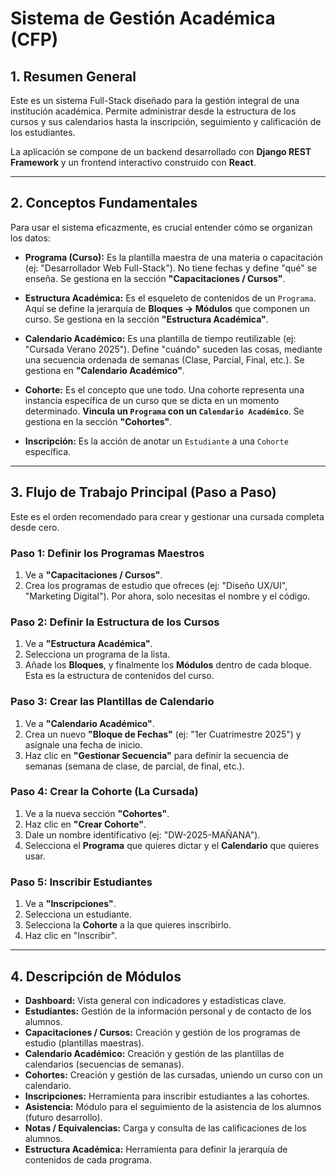 # Sistema de Gestión Académica (CFP)

## 1. Resumen General

Este es un sistema Full-Stack diseñado para la gestión integral de una institución académica. Permite administrar desde la estructura de los cursos y sus calendarios hasta la inscripción, seguimiento y calificación de los estudiantes.

La aplicación se compone de un backend desarrollado con **Django REST Framework** y un frontend interactivo construido con **React**.

---

## 2. Conceptos Fundamentales

Para usar el sistema eficazmente, es crucial entender cómo se organizan los datos:

*   **Programa (Curso):** Es la plantilla maestra de una materia o capacitación (ej: "Desarrollador Web Full-Stack"). No tiene fechas y define "qué" se enseña. Se gestiona en la sección **"Capacitaciones / Cursos"**.

*   **Estructura Académica:** Es el esqueleto de contenidos de un `Programa`. Aquí se define la jerarquía de **Bloques -> Módulos** que componen un curso. Se gestiona en la sección **"Estructura Académica"**.

*   **Calendario Académico:** Es una plantilla de tiempo reutilizable (ej: "Cursada Verano 2025"). Define "cuándo" suceden las cosas, mediante una secuencia ordenada de semanas (Clase, Parcial, Final, etc.). Se gestiona en **"Calendario Académico"**.

*   **Cohorte:** Es el concepto que une todo. Una cohorte representa una instancia específica de un curso que se dicta en un momento determinado. **Vincula un `Programa` con un `Calendario Académico`**. Se gestiona en la sección **"Cohortes"**.

*   **Inscripción:** Es la acción de anotar un `Estudiante` a una `Cohorte` específica.

---

## 3. Flujo de Trabajo Principal (Paso a Paso)

Este es el orden recomendado para crear y gestionar una cursada completa desde cero.

### Paso 1: Definir los Programas Maestros

1.  Ve a **"Capacitaciones / Cursos"**.
2.  Crea los programas de estudio que ofreces (ej: "Diseño UX/UI", "Marketing Digital"). Por ahora, solo necesitas el nombre y el código.

### Paso 2: Definir la Estructura de los Cursos

1.  Ve a **"Estructura Académica"**.
2.  Selecciona un programa de la lista.
3.  Añade los **Bloques**, y finalmente los **Módulos** dentro de cada bloque. Esta es la estructura de contenidos del curso.

### Paso 3: Crear las Plantillas de Calendario

1.  Ve a **"Calendario Académico"**.
2.  Crea un nuevo **"Bloque de Fechas"** (ej: "1er Cuatrimestre 2025") y asígnale una fecha de inicio.
3.  Haz clic en **"Gestionar Secuencia"** para definir la secuencia de semanas (semana de clase, de parcial, de final, etc.).

### Paso 4: Crear la Cohorte (La Cursada)

1.  Ve a la nueva sección **"Cohortes"**.
2.  Haz clic en **"Crear Cohorte"**.
3.  Dale un nombre identificativo (ej: "DW-2025-MAÑANA").
4.  Selecciona el **Programa** que quieres dictar y el **Calendario** que quieres usar.

### Paso 5: Inscribir Estudiantes

1.  Ve a **"Inscripciones"**.
2.  Selecciona un estudiante.
3.  Selecciona la **Cohorte** a la que quieres inscribirlo.
4.  Haz clic en "Inscribir".

---

## 4. Descripción de Módulos

*   **Dashboard:** Vista general con indicadores y estadísticas clave.
*   **Estudiantes:** Gestión de la información personal y de contacto de los alumnos.
*   **Capacitaciones / Cursos:** Creación y gestión de los programas de estudio (plantillas maestras).
*   **Calendario Académico:** Creación y gestión de las plantillas de calendarios (secuencias de semanas).
*   **Cohortes:** Creación y gestión de las cursadas, uniendo un curso con un calendario.
*   **Inscripciones:** Herramienta para inscribir estudiantes a las cohortes.
*   **Asistencia:** Módulo para el seguimiento de la asistencia de los alumnos (futuro desarrollo).
*   **Notas / Equivalencias:** Carga y consulta de las calificaciones de los alumnos.
*   **Estructura Académica:** Herramienta para definir la jerarquía de contenidos de cada programa.
